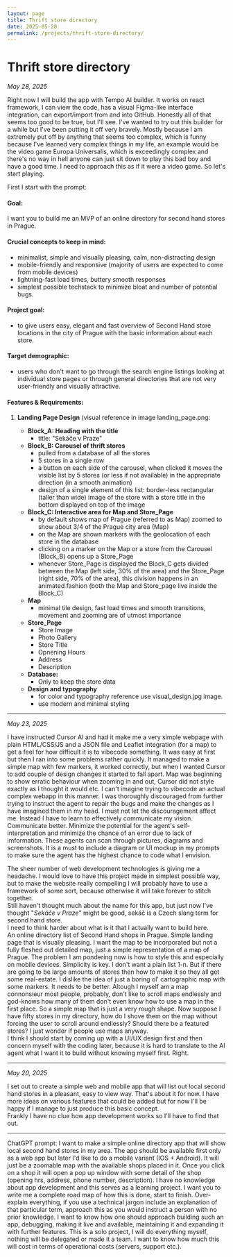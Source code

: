 ```yaml
---
layout: page
title: Thrift store directory
date: 2025-05-28
permalink: /projects/thrift-store-directory/
---
```

# Thrift store directory
*May 28, 2025*

Right now I will build the app with Tempo AI builder. It works on react framework, I can view the code, has a visual Figma-like interface integration, can export/import from and into GitHub. Honestly all of that seems too good to be true, but I'll see.
I've wanted to try out this builder for a while but I've been putting it off very bravely. Mostly because I am extremely put off by anything that seems too complex, which is funny because I've learned very complex things in my life, an example would be the video game Europa Universalis, which is exceedingly complex and there's no way in hell anyone can just sit down to play this bad boy and have a good time. I need to approach this as if it were a video game. So let's start playing.  

First I start with the prompt:  

#### Goal:
I want you to build me an MVP of an online directory for second hand stores in Prague.   

#### Crucial concepts to keep in mind:  
- minimalist, simple and visually pleasing, calm, non-distracting design  
- mobile-friendly and responsive (majority of users are expected to come from mobile devices)  
- lightning-fast load times, buttery smooth responses  
- simplest possible techstack to minimize bloat and number of potential bugs.  

#### Project goal:  
- to give users easy, elegant and fast overview of Second Hand store locations in the city of Prague with the basic information about each store.

#### Target demographic:
- users who don't want to go through the search engine listings looking at individual store pages or through general directories that are not very user-friendly and visually attractive.  

#### Features & Requirements:
1. **Landing Page Design** (visual reference in image landing_page.png:

   - **Block_A: Heading with the title** 
     - title: "Sekáče v Praze"
   - **Block_B: Carousel of thrift stores**
     - pulled from a database of all the stores
     - 5 stores in a single row
     - a button on each side of the carousel, when clicked it moves the visible list by 5 stores (or less if not available) in the appropriate direction (in a smooth animation)
     - design of a single element of this list: border-less rectangular (taller than wide) image of the store with a store title in the bottom displayed on top of the image
   - **Block_C: Interactive area for Map and Store_Page**
     - by default shows map of Prague (referred to as Map) zoomed to show about 3/4 of the Prague city area (Map)
     - on the Map are shown markers with the geolocation of each store in the database
     - clicking on a marker on the Map or a store from the Carousel (Block_B) opens up a Store_Page
     - whenever Store_Page is displayed the Block_C gets divided between the Map (left side, 30% of the area) and the Store_Page (right side, 70% of the area), this division happens in an animated fashion (both the Map and Store_page live inside the Block_C)
    - **Map**
      - minimal tile design, fast load times and smooth transitions, movement and zooming are of utmost importance
    - **Store_Page**
      - Store Image
      - Photo Gallery
      - Store Title
      - Opnening Hours
      - Address
      - Description 
    - **Database:**
      - Only to keep the store data
    - **Design and typography**
      - for color and typography reference use visual_design.jpg image.
      - use modern and minimal styling

---

*May 23, 2025*

I have instructed Cursor AI and had it make me a very simple webpage with plain HTML/CSS/JS and a JSON file and Leaflet integration (for a map) to get a feel for how difficult it is to vibecode something. It was easy at first but then I ran into some problems rather quickly. It managed to make a simple map with few markers, it worked correctly, but when I wanted Cursor to add couple of design changes it started to fall apart. Map was beginning to show erratic behaviour when zooming in and out, Cursor did not style exactly as I thought it would etc. I can't imagine trying to vibecode an actual complex webapp in this manner. I was thoroughly discouraged from further trying to instruct the agent to repair the bugs and make the changes as I have imagined them in my head. I must not let the discouragement affect me. Instead I have to learn to effectively communicate my vision. Communicate better. Minimize the potential for the agent's self-interpretation and minimize the chance of an error due to lack of imformation. These agents can scan through pictures, diagrams and screenshots. It is a must to include a diagram or UI mockup in my prompts to make sure the agent has the highest chance to code what I envision.

The sheer number of web development technologies is giving me a headache. I would love to have this project made in simplest possible way, but to make the website really compelling I will probably have to use a framework of some sort, because otherwise it will take forever to stitch together.  
Still haven't thought much about the name for this app, but just now I've thought "*Sekáče v Praze*" might be good, sekáč is a Czech slang term for second hand store.  
I need to think harder about what is it that I actually want to build here.  
An online directory list of Second Hand shops in Prague. Simple landing page that is visually pleasing. I want the map to be incorporated but not a fully fleshed out detailed map, just a simple representation of a map of Prague. The problem I am pondering now is how to style this and especially on mobile devices. Simplicity is key. I don't want a plain list 1-n. But if there are going to be large amounts of stores then how to make it so they all get some real-estate. I dislike the idea of just a boring ol' cartographic map with some markers. It needs to be better. Altough I myself am a map connonsieur most people, probably, don't like to scroll maps endlessly and god-knows how many of them don't even know how to use a map in the first place. 
So a simple map that is just a very rough shape. Now suppose I have fifty stores in my directory, how do I shove them on the map without forcing the user to scroll around endlessly? Should there be a featured stores? I just wonder if people use maps anyway.  
I think I should start by coming up with a UI/UX design first and then concern myself with the coding later, because it is hard to translate to the AI agent what I want it to build without knowing myself first. Right. 

---

*May 20, 2025*

I set out to create a simple web and mobile app that will list out local second hand stores in a pleasant, easy to view way. That's about it for now. I have more ideas on various features that could be added but for now I'll be happy if I manage to just produce this basic concept.  
Frankly I have no clue how app development works so I'll have to find that out.

---

ChatGPT prompt: 
I want to make a simple online directory app that will show local second hand stores in my area. The app should be available first only as a web app but later I'd like to do a mobile variant (IOS + Android). It will just be a zoomable map with the available shops placed in it. Once you click on a shop it will open a pop up window with some detail of the shop (opening hrs, address, phone number, description). I have no knowledge about app development and this serves as a learning project. I want you to write me a complete road map of how this is done, start to finish. Over-explain everything, if you use a technical jargon include an explanation of that particular term, approach this as you would instruct a person with no prior knowledge. I want to know how one should approach building such an app, debugging, making it live and available, maintaining it and expanding it with further features. This is a solo project, I will do everything myself, nothing will be delegated or made it a team. I want to know how much this will cost in terms of operational costs (servers, support etc.).

